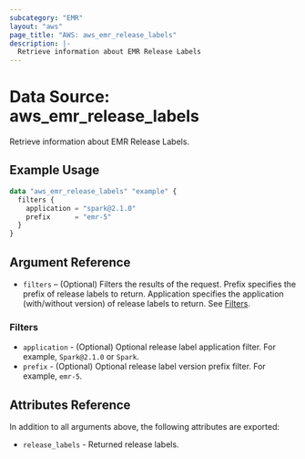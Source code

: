 ```yaml
---
subcategory: "EMR"
layout: "aws"
page_title: "AWS: aws_emr_release_labels"
description: |-
  Retrieve information about EMR Release Labels
---
```


# Data Source: aws_emr_release_labels

Retrieve information about EMR Release Labels.

## Example Usage

```terraform
data "aws_emr_release_labels" "example" {
  filters {
    application = "spark@2.1.0"
    prefix      = "emr-5"
  }
}
```

## Argument Reference

* `filters` – (Optional) Filters the results of the request. Prefix specifies the prefix of release labels to return. Application specifies the application (with/without version) of release labels to return. See [Filters](#filters).

### Filters

* `application` - (Optional) Optional release label application filter. For example, `Spark@2.1.0` or `Spark`.
* `prefix` - (Optional) Optional release label version prefix filter. For example, `emr-5`.

## Attributes Reference

In addition to all arguments above, the following attributes are exported:

* `release_labels` - Returned release labels.
